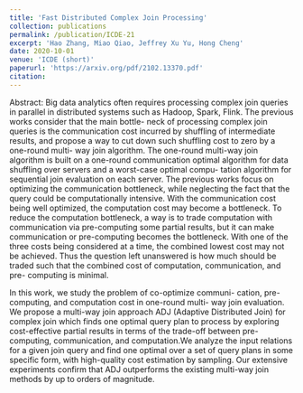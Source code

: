 ```yaml
---
title: 'Fast Distributed Complex Join Processing'
collection: publications
permalink: /publication/ICDE-21
excerpt: 'Hao Zhang, Miao Qiao, Jeffrey Xu Yu, Hong Cheng'
date: 2020-10-01
venue: 'ICDE (short)'
paperurl: 'https://arxiv.org/pdf/2102.13370.pdf'
citation: 
---
```

Abstract: Big data analytics often requires processing complex join queries in parallel in distributed systems such as Hadoop, Spark, Flink. The previous works consider that the main bottle- neck of processing complex join queries is the communication cost incurred by shuffling of intermediate results, and propose a way to cut down such shuffling cost to zero by a one-round multi- way join algorithm. The one-round multi-way join algorithm is built on a one-round communication optimal algorithm for data shuffling over servers and a worst-case optimal compu- tation algorithm for sequential join evaluation on each server. The previous works focus on optimizing the communication bottleneck, while neglecting the fact that the query could be computationally intensive. With the communication cost being well optimized, the computation cost may become a bottleneck. To reduce the computation bottleneck, a way is to trade computation with communication via pre-computing some partial results, but it can make communication or pre-computing becomes the bottleneck. With one of the three costs being considered at a time, the combined lowest cost may not be achieved. Thus the question left unanswered is how much should be traded such that the combined cost of computation, communication, and pre- computing is minimal.

In this work, we study the problem of co-optimize communi- cation, pre-computing, and computation cost in one-round multi- way join evaluation. We propose a multi-way join approach ADJ (Adaptive Distributed Join) for complex join which finds one optimal query plan to process by exploring cost-effective partial results in terms of the trade-off between pre-computing, communication, and computation.We analyze the input relations for a given join query and find one optimal over a set of query plans in some specific form, with high-quality cost estimation by sampling. Our extensive experiments confirm that ADJ outperforms the existing multi-way join methods by up to orders of magnitude.







